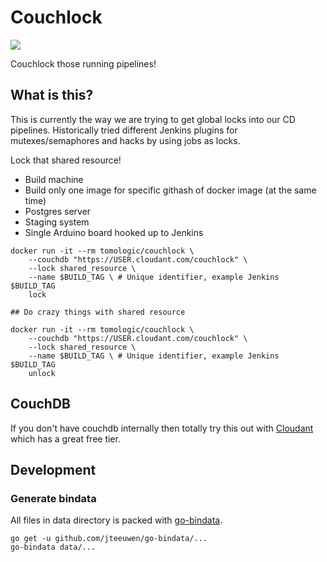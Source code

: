 # Couchlock

[![](https://badge.imagelayers.io/tomologic/couchlock:latest.svg)](https://imagelayers.io/?images=tomologic/couchlock:latest 'Get your own badge on imagelayers.io')

Couchlock those running pipelines!

## What is this?

This is currently the way we are trying to get global locks into our CD pipelines. Historically tried different Jenkins plugins for mutexes/semaphores and hacks by using jobs as locks. 

Lock that shared resource!

- Build machine
- Build only one image for specific githash of docker image (at the same time)
- Postgres server
- Staging system
- Single Arduino board hooked up to Jenkins

```
docker run -it --rm tomologic/couchlock \
    --couchdb "https://USER.cloudant.com/couchlock" \
    --lock shared_resource \
    --name $BUILD_TAG \ # Unique identifier, example Jenkins $BUILD_TAG
    lock

## Do crazy things with shared resource

docker run -it --rm tomologic/couchlock \
    --couchdb "https://USER.cloudant.com/couchlock" \
    --lock shared_resource \
    --name $BUILD_TAG \ # Unique identifier, example Jenkins $BUILD_TAG
    unlock
```

## CouchDB

If you don't have couchdb internally then totally try this out with [Cloudant](https://cloudant.com/) which has a great free tier.

## Development

### Generate bindata

All files in data directory is packed with [go-bindata](https://github.com/jteeuwen/go-bindata).

```
go get -u github.com/jteeuwen/go-bindata/...
go-bindata data/...
```
